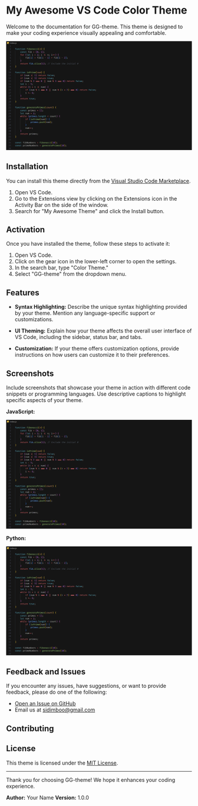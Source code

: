 # My Awesome VS Code Color Theme

Welcome to the documentation for GG-theme. This theme is designed to make your coding experience visually appealing and comfortable.

![Theme Preview](./preview.png)

## Installation

You can install this theme directly from the [Visual Studio Code Marketplace](https://marketplace.visualstudio.com/items?itemName=ShidharthLimboo.GG-theme).

1. Open VS Code.
2. Go to the Extensions view by clicking on the Extensions icon in the Activity Bar on the side of the window.
3. Search for "My Awesome Theme" and click the Install button.

## Activation

Once you have installed the theme, follow these steps to activate it:

1. Open VS Code.
2. Click on the gear icon in the lower-left corner to open the settings.
3. In the search bar, type "Color Theme."
4. Select "GG-theme" from the dropdown menu.

## Features

- **Syntax Highlighting:** Describe the unique syntax highlighting provided by your theme. Mention any language-specific support or customizations.

- **UI Theming:** Explain how your theme affects the overall user interface of VS Code, including the sidebar, status bar, and tabs.

- **Customization:** If your theme offers customization options, provide instructions on how users can customize it to their preferences.

## Screenshots

Include screenshots that showcase your theme in action with different code snippets or programming languages. Use descriptive captions to highlight specific aspects of your theme.

**JavaScript:**

![JavaScript](./preview.png)

**Python:**

![Python](./preview-python.png)

## Feedback and Issues

If you encounter any issues, have suggestions, or want to provide feedback, please do one of the following:

- [Open an Issue on GitHub](https://github.com/sushimushi/GG-theme)
- Email us at sidimboo@gmail.com

## Contributing


## License

This theme is licensed under the [MIT License](LICENSE).

---

Thank you for choosing GG-theme! We hope it enhances your coding experience.

**Author:** Your Name
**Version:** 1.0.0
